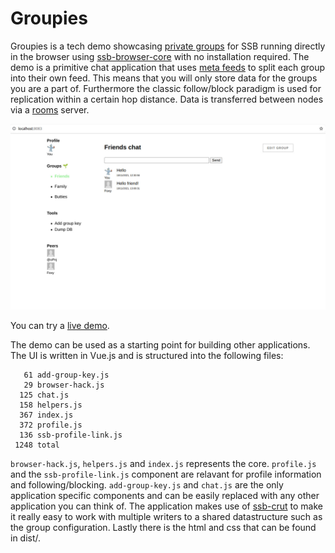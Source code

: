 # Groupies

Groupies is a tech demo showcasing [private groups] for SSB running
directly in the browser using [ssb-browser-core] with no installation
required. The demo is a primitive chat application that uses [meta
feeds] to split each group into their own feed. This means that you
will only store data for the groups you are a part of. Furthermore the
classic follow/block paradigm is used for replication within a certain
hop distance. Data is transferred between nodes via a [rooms] server.

![Screenshot of groupies demo][screenshot]

You can try a [live demo].

The demo can be used as a starting point for building other
applications. The UI is written in Vue.js and is structured into the
following files:

```
   61 add-group-key.js
   29 browser-hack.js
  125 chat.js
  158 helpers.js
  367 index.js
  372 profile.js
  136 ssb-profile-link.js
 1248 total
```

`browser-hack.js`, `helpers.js` and `index.js` represents the
core. `profile.js` and the `ssb-profile-link.js` component are
relavant for profile information and
following/blocking. `add-group-key.js` and `chat.js` are the only
application specific components and can be easily replaced with any
other application you can think of. The application makes use of
[ssb-crut] to make it really easy to work with multiple writers to a
shared datastructure such as the group configuration. Lastly there is
the html and css that can be found in dist/.

[private groups]: https://github.com/ssbc/private-group-spec
[ssb-browser-core]: https://github.com/arj03/ssb-browser-core
[meta feeds]: https://github.com/ssb-ngi-pointer/ssb-meta-feeds-spec
[rooms]: https://github.com/ssb-ngi-pointer/go-ssb-room
[screenshot]: assets/buttchat.jpg
[live demo]: https://between-two-worlds.dk/groupies/
[ssb-crut]: https://gitlab.com/ahau/lib/ssb-crut
